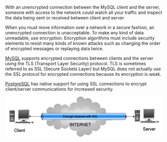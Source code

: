 With an unencrypted connection between the MySQL client and the server, someone with access to the network could watch all your traffic and inspect the data being sent or received between client and server

When you must move information over a network in a secure fashion, an unencrypted connection is unacceptable. To make any kind of data unreadable, use encryption. Encryption algorithms must include security elements to resist many kinds of known attacks such as changing the order of encrypted messages or replaying data twice.

[MySQL](https://www.postgresql.org/docs/13/ssl-tcp.html#SSL-SETUP) supports encrypted connections between clients and the server using the TLS (Transport Layer Security) protocol. TLS is sometimes referred to as SSL (Secure Sockets Layer) but MySQL does not actually use the SSL protocol for encrypted connections because its encryption is weak.

[PostgreSQL](https://www.postgresql.org/docs/13/ssl-tcp.html#SSL-SETUP) has native support for using SSL connections to encrypt client/server communications for increased security.

![index](./img/encrypt-ssl.jpg)